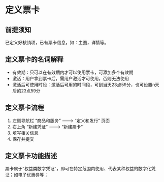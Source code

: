 # 定义票卡

## 前提须知

已定义好核销项，已有票卡信息，如：主图，详情等。

## 定义票卡的名词解释

* 有效期：只可以在有效期内才可以使用票卡，可添加多个有效期
* 激活：用户拿到票卡后，需用户激活才可使用，否则无法使用
* 激活后可使用时段：激活后可用的时间段，可到当天23点59分，也可设置n天后的23点59分

## 定义票卡流程

1. 左侧导航栏 “商品和服务” ---&gt; “定义和发行” 页面
2. 右上角 “新建凭证” ---&gt; “新建票卡”
3. 填写相关信息
4. 保存并提交

## 定义票卡功能描述

票卡属于“权益类数字凭证”，即可在特定范围内使用、代表某种权益的数字化凭证；如电子优惠券等；


